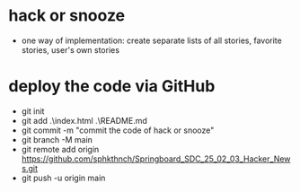 # hack or snooze

- one way of implementation: create separate lists of all stories, favorite stories, user's own stories

# deploy the code via GitHub

- git init
- git add .\index.html .\README.md  
- git commit -m "commit the code of hack or snooze"
- git branch -M main
- git remote add origin https://github.com/sphkthnch/Springboard_SDC_25_02_03_Hacker_News.git
- git push -u origin main
